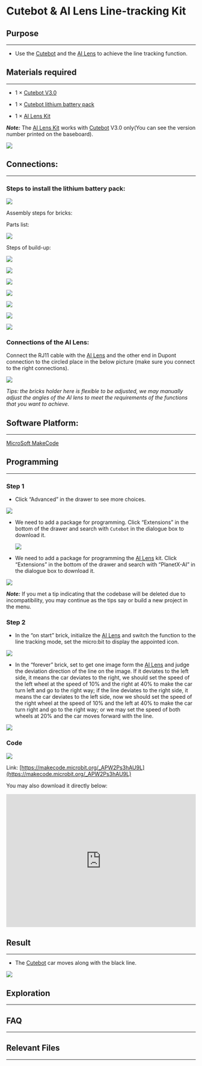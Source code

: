 # Cutebot & AI Lens Line-tracking Kit

## Purpose
---
- Use the [Cutebot](https://shop.elecfreaks.com/products/elecfreaks-micro-bit-smart-cutebot-kit-without-micro-bit-board?_pos=1&_sid=4c6909119&_ss=r) and the [AI Lens](https://shop.elecfreaks.com/products/elecfreaks-smart-ai-lens-kit?_pos=1&_sid=dcae9d30c&_ss=r) to achieve the line tracking function. 

## Materials required
---

- 1 × [Cutebot V3.0](https://shop.elecfreaks.com/products/elecfreaks-micro-bit-smart-cutebot-kit-without-micro-bit-board?_pos=1&_sid=4c6909119&_ss=r)

- 1 × [Cutebot lithium battery pack](https://www.elecfreaks.com/cutebot-lithium-battery-pack.html)

- 1 × [AI Lens Kit](https://shop.elecfreaks.com/products/elecfreaks-smart-ai-lens-kit?_pos=1&_sid=dcae9d30c&_ss=r)

***Note:*** The [AI Lens Kit](https://shop.elecfreaks.com/products/elecfreaks-smart-ai-lens-kit?_pos=1&_sid=dcae9d30c&_ss=r) works with [Cutebot](https://shop.elecfreaks.com/products/elecfreaks-micro-bit-smart-cutebot-kit-without-micro-bit-board?_pos=1&_sid=4c6909119&_ss=r) V3.0 only(You can see the version number printed on the baseboard).

![](./images/cutebot-16-04.png)

## Connections:
---

### Steps to install the lithium battery pack: 

![](./images/cutebot-step-01.png)

Assembly steps for bricks:

Parts list:

![](./images/cutebot-step-02.png)

Steps of build-up:

![](./images/cutebot-step-03.png)

![](./images/cutebot-step-04.png)

![](./images/cutebot-step-05.png)

![](./images/cutebot-step-06.png)

![](./images/cutebot-step-07.png)

![](./images/cutebot-step-08.png)

![](./images/cutebot-step-09.png)



### Connections of the AI Lens: 

Connect the RJ11 cable with the [AI Lens](https://shop.elecfreaks.com/products/elecfreaks-smart-ai-lens-kit?_pos=1&_sid=dcae9d30c&_ss=r) and the other end in Dupont connection to the circled place in the below picture (make sure you connect to the right connections).

![](./images/cutebot-step-10.png)

*Tips: the bricks holder here is flexible to be adjusted, we may manually adjust the angles of the AI lens to meet the requirements of the functions that you want to achieve.*

## Software Platform:
---
[MicroSoft MakeCode](https://makecode.microbit.org/#)

## Programming
---

### Step 1
- Click “Advanced” in the drawer to see more choices.

![](./images/cutebot-pk-1.png)

- We need to add a package for programming. Click “Extensions” in the bottom of the drawer and search with `Cutebot` in the dialogue box to download it.

  ![](./images/cutebot-pk-11.png)

- We need to add a package for programming the [AI Lens](https://shop.elecfreaks.com/products/elecfreaks-smart-ai-lens-kit?_pos=1&_sid=dcae9d30c&_ss=r) kit. Click “Extensions” in the bottom of the drawer and search with “PlanetX-AI” in the dialogue box to download it.

![](./images/cutebot-pk-12.png)

***Note:*** If you met a tip indicating that the codebase will be deleted due to incompatibility, you may continue as the tips say or build a new project in the menu.

###  Step 2

- In the “on start” brick, initialize the [AI Lens](https://shop.elecfreaks.com/products/elecfreaks-smart-ai-lens-kit?_pos=1&_sid=dcae9d30c&_ss=r) and switch the function to the line tracking mode, set the micro:bit to display the appointed icon.

![](./images/case-16-01.png)

- In the “forever” brick, set to get one image form the [AI Lens](https://shop.elecfreaks.com/products/elecfreaks-smart-ai-lens-kit?_pos=1&_sid=dcae9d30c&_ss=r) and judge the deviation direction of the line on the image. If it deviates to the left side, it means the car deviates to the right, we should set the speed of the left wheel at the speed of 10% and the right at 40% to make the car turn left and go to the right way; if the line deviates to the right side, it means the car deviates to the left side, now we should set the speed of the right wheel at the speed of 10% and the left at 40% to make the car turn right and go to the right way; or we may set the speed of both wheels at 20% and the car moves forward with the line. 

![](./images/case-16-02.png)

### Code

![](./images/case-16-03.png)

Link: [https://makecode.microbit.org/_APW2Ps3hAU9L](https://makecode.microbit.org/_APW2Ps3hAU9L)

You may also download it directly below:

<div style="position:relative;height:0;padding-bottom:70%;overflow:hidden;">
<iframe style="position:absolute;top:0;left:0;width:100%;height:100%;" src="https://makecode.microbit.org/#pub:https://makecode.microbit.org/_APW2Ps3hAU9L" frameborder="0" sandbox="allow-popups allow-forms allow-scripts allow-same-origin">
</iframe>
</div>  


## Result 
---
- The [Cutebot](https://shop.elecfreaks.com/products/elecfreaks-micro-bit-smart-cutebot-kit-without-micro-bit-board?_pos=1&_sid=4c6909119&_ss=r) car moves along with the black line.

![](./images/case-16-04.gif)


## Exploration
---

## FAQ
---
## Relevant Files
---
